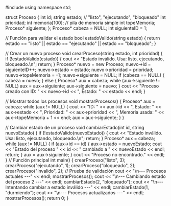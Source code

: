 #include <iostream>
using namespace std;

struct Proceso 
{
    int id;
    string estado; // "listo", "ejecutando", "bloqueado"
    int prioridad;
    int memoria[100]; // pila de memoria simple
    int topeMemoria;
    Proceso* siguiente;
};
Proceso* cabeza = NULL;
int siguienteID = 1;

// Función para validar el estado
bool estadoValido(string estado) 
{
    return estado == "listo" || estado == "ejecutando" || estado == "bloqueado";
}

// Crear un nuevo proceso
void crearProceso(string estado, int prioridad) 
{
    if (!estadoValido(estado)) 
    {
        cout << "Estado inválido. Usa: listo, ejecutando, bloqueado.\n";
        return;
    }
    Proceso* nuevo = new Proceso;
    nuevo->id = siguienteID++;
    nuevo->estado = estado;
    nuevo->prioridad = prioridad;
    nuevo->topeMemoria = -1;
    nuevo->siguiente = NULL;
    if (cabeza == NULL) 
    {
        cabeza = nuevo;
    } 
    else 
    {
        Proceso* aux = cabeza;
        while (aux->siguiente != NULL)
            aux = aux->siguiente;
        aux->siguiente = nuevo;
    }
    cout << "Proceso creado con ID: " << nuevo->id << ", Estado: " << estado << endl;
}

// Mostrar todos los procesos
void mostrarProcesos() 
{
    Proceso* aux = cabeza;
    while (aux != NULL) 
    {
        cout << "ID: " << aux->id
             << ", Estado: " << aux->estado
             << ", Prioridad: " << aux->prioridad
             << ", Memoria usada: " << aux->topeMemoria + 1 << endl;
        aux = aux->siguiente;
    }
}

// Cambiar estado de un proceso
void cambiarEstado(int id, string nuevoEstado) 
{
    if (!estadoValido(nuevoEstado)) 
    {
        cout << "Estado inválido. Usa: listo, ejecutando, bloqueado.\n";
        return;
    }
    Proceso* aux = cabeza;
    while (aux != NULL) 
    {
        if (aux->id == id) 
        {
            aux->estado = nuevoEstado;
            cout << "Estado del proceso " << id << " cambiado a " << nuevoEstado << endl;
            return;
        }
        aux = aux->siguiente;
    }
    cout << "Proceso no encontrado." << endl;
}
// Función principal
int main() 
{
    crearProceso("listo", 3);
    crearProceso("ejecutando", 1);
    crearProceso("bloqueado", 2);
    crearProceso("invalido", 2);  // Prueba de validación
    cout << "\n--- Procesos actuales ---" << endl;
    mostrarProcesos();
    cout << "\n--- Cambiando estado del proceso 2 ---" << endl;
    cambiarEstado(2, "bloqueado");
    cout << "\n--- Intentando cambiar a estado inválido ---" << endl;
    cambiarEstado(1, "durmiendo");
    cout << "\n--- Procesos actualizados ---" << endl;
    mostrarProcesos();
    return 0;
}

